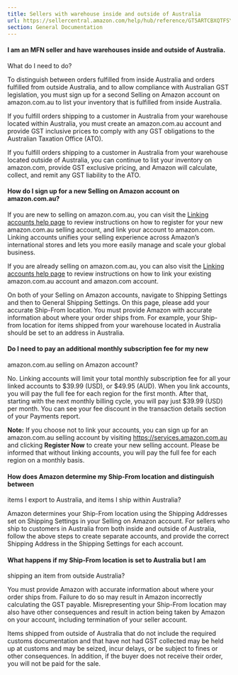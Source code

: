 ```yaml
---
title: Sellers with warehouse inside and outside of Australia
url: https://sellercentral.amazon.com/help/hub/reference/GT5ARTCBXQTFSY3F
section: General Documentation
---
```


#### I am an MFN seller and have warehouses inside and outside of Australia.
What do I need to do?

To distinguish between orders fulfilled from inside Australia and orders
fulfilled from outside Australia, and to allow compliance with Australian GST
legislation, you must sign up for a second Selling on Amazon account on
amazon.com.au to list your inventory that is fulfilled from inside Australia.

If you fulfill orders shipping to a customer in Australia from your warehouse
located within Australia, you must create an amazon.com.au account and provide
GST inclusive prices to comply with any GST obligations to the Australian
Taxation Office (ATO).

If you fulfill orders shipping to a customer in Australia from your warehouse
located outside of Australia, you can continue to list your inventory on
amazon.com, provide GST exclusive pricing, and Amazon will calculate, collect,
and remit any GST liability to the ATO.

#### How do I sign up for a new Selling on Amazon account on amazon.com.au?

If you are new to selling on amazon.com.au, you can visit the [Linking
accounts help page](/gp/help/G201841950) to review instructions on how to
register for your new amazon.com.au selling account, and link your account to
amazon.com. Linking accounts unifies your selling experience across Amazon’s
international stores and lets you more easily manage and scale your global
business.

If you are already selling on amazon.com.au, you can also visit the [Linking
accounts help page](/gp/help/G201841950) to review instructions on how to link
your existing amazon.com.au account and amazon.com account.

On both of your Selling on Amazon accounts, navigate to Shipping Settings and
then to General Shipping Settings. On this page, please add your accurate
Ship-From location. You must provide Amazon with accurate information about
where your order ships from. For example, your Ship-from location for items
shipped from your warehouse located in Australia should be set to an address
in Australia.

#### Do I need to pay an additional monthly subscription fee for my new
amazon.com.au selling on Amazon account?

No. Linking accounts will limit your total monthly subscription fee for all
your linked accounts to $39.99 (USD), or $49.95 (AUD). When you link accounts,
you will pay the full fee for each region for the first month. After that,
starting with the next monthly billing cycle, you will pay just $39.99 (USD)
per month. You can see your fee discount in the transaction details section of
your Payments report.

**Note:** If you choose not to link your accounts, you can sign up for an
amazon.com.au selling account by visiting https://services.amazon.com.au and
clicking **Register Now** to create your new selling account. Please be
informed that without linking accounts, you will pay the full fee for each
region on a monthly basis.

#### How does Amazon determine my Ship-From location and distinguish between
items I export to Australia, and items I ship within Australia?

Amazon determines your Ship-From location using the Shipping Addresses set on
Shipping Settings in your Selling on Amazon account. For sellers who ship to
customers in Australia from both inside and outside of Australia, follow the
above steps to create separate accounts, and provide the correct Shipping
Address in the Shipping Settings for each account.

#### What happens if my Ship-From location is set to Australia but I am
shipping an item from outside Australia?

You must provide Amazon with accurate information about where your order ships
from. Failure to do so may result in Amazon incorrectly calculating the GST
payable. Misrepresenting your Ship-From location may also have other
consequences and result in action being taken by Amazon on your account,
including termination of your seller account.

Items shipped from outside of Australia that do not include the required
customs documentation and that have not had GST collected may be held up at
customs and may be seized, incur delays, or be subject to fines or other
consequences. In addition, if the buyer does not receive their order, you will
not be paid for the sale.


